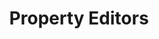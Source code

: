 ---
title: "Property Editors"
linkTitle: "Property Editors"
description: "Information regarding the Property Editors."
weight: 20
---
